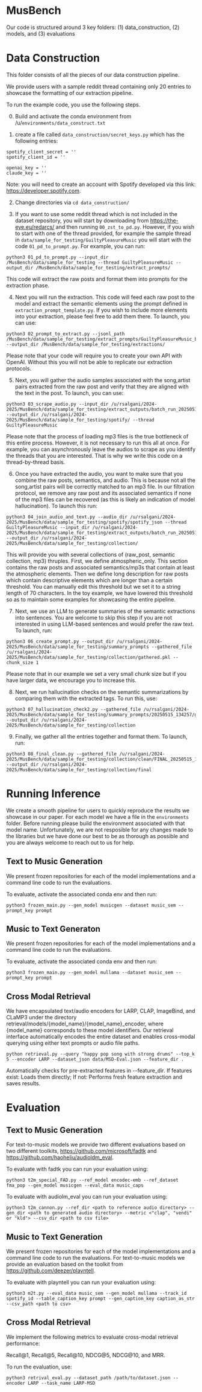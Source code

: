 # MusBench

Our code is structured around 3 key folders: (1) data_construction, (2) models, and (3) evaluations


# Data Construction
This folder consists of all the pieces of our data construction pipeline. 

We provide users with a sample reddit thread containing only 20 entries to showcase the formatting of our extraction pipeline. 

To run the example code, you use the following steps. 

0. Build and activate the conda environment from /u/`environments/data_construct.txt`

1. create a file called ```data_construction/secret_keys.py``` which has the following entries: 
```
spotify_client_secret = ''
spotify_client_id = '' 

openai_key = ''
claude_key = ''
```

Note: you will need to create an account with Spotify developed via this link: https://developer.spotify.com. 

2. Change directories via `cd data_construction/`

3. If you want to use some reddit thread which is not included in the dataset repository, you will start by downloading from https://the-eye.eu/redarcs/ and then running `00_zst_to_pd.py`. However, if you wish to start with one of the thread provided, for example the sample thread in `data/sample_for_testing/GuiltyPleasureMusic` you will start with the code `01_pd_to_prompt.py`. For example, you can run: 
```
python3 01_pd_to_prompt.py --input_dir /MusBench/data/sample_for_testing --thread GuiltyPleasureMusic --output_dir /MusBench/data/sample_for_testing/extract_prompts/
```
This code will extract the raw posts and format them into prompts for the extraction phase. 

4. Next you will run the extraction. This code will feed each raw post to the model and extract the semantic elements using the prompt defined in `extraction_prompt_template.py`. If you wish to include more elements into your extraction, please feel free to add them there. To launch, you can use: 
```
python3 02_prompt_to_extract.py --jsonl_path /MusBench/data/sample_for_testing/extract_prompts/GuiltyPleasureMusic_batches.jsonl --output_dir /MusBench/data/sample_for_testing/extractions/
```
Please note that your code will require you to create your own API with OpenAI. Without this you will not be able to replicate our extraction protocols. 

5. Next, you will gather the audio samples associated with the song,artist pairs extracted from the raw post and verify that they are aligned with the text in the post. To launch, you can use: 
```
python3 03_scrape_audio.py --input_dir /u/rsalgani/2024-2025/MusBench/data/sample_for_testing/extract_outputs/batch_run_20250515_121516/ --output_dir /u/rsalgani/2024-2025/MusBench/data/sample_for_testing/spotify/ --thread GuiltyPleasureMusic

```
Please note that the process of loading mp3 files is the true bottleneck of this entire process. However, it is not necessary to run this all at once. For example, you can asynchronously leave the audios to scrape as you identify the threads that you are interested. That is why we write this code on a thread-by-thread basis. 

6. Once you have extracted the audio, you want to make sure that you combine the raw posts, semantics, and audio. This is because not all the song,artist pairs will be correctly matched to an mp3 file. In our filtration protocol, we remove any raw post and its associated semantics if none of the mp3 files can be recovered (as this is likely an indication of model hallucination). To launch this run: 
```
python3 04_join_audio_and_text.py --audio_dir /u/rsalgani/2024-2025/MusBench/data/sample_for_testing/spotify/spotify_json --thread GuiltyPleasureMusic --input_dir /u/rsalgani/2024-2025/MusBench/data/sample_for_testing/extract_outputs/batch_run_20250515_121516/indiv_jsons --output_dir /u/rsalgani/2024-2025/MusBench/data/sample_for_testing/collection/
```
This will provide you with several collections of (raw_post, semantic collection, mp3) thruples. First, we define atmospheric_only. This section contains the raw posts and associated semantics/mp3s that contain at least the atmospheric elements. Then we define long description for raw posts which contain descriptive elements which are longer than a certain threshold. You can manually edit this threshold but we set it to a string length of 70 characters. In the toy example, we have lowered this threshold so as to maintain some examples for showcasing the entire pipeline. 


7. Next, we use an LLM to generate summaries of the semantic extractions into sentences. You are welcome to skip this step if you are not interested in using LLM-based sentences and would prefer the raw text. To launch, run: 
```
python3 06_create_prompt.py --output_dir /u/rsalgani/2024-2025/MusBench/data/sample_for_testing/summary_prompts --gathered_file /u/rsalgani/2024-2025/MusBench/data/sample_for_testing/collection/gathered.pkl --chunk_size 1

```
Please note that in our example we set a very small chunk size but if you have larger data, we encourage you to increase this. 

8. Next, we run hallucination checks on the semantic summarizations by comparing them with the extracted tags. To run this, use: 
```
python3 07_hallucination_check2.py --gathered_file /u/rsalgani/2024-2025/MusBench/data/sample_for_testing/summary_prompts/20250515_134257/gathered_prompt_for_summary.pkl --output_dir /u/rsalgani/2024-2025/MusBench/data/sample_for_testing/collection
```

9. Finally, we gather all the entries together and format them. To launch, run: 
```
python3 08_final_clean.py --gathered_file /u/rsalgani/2024-2025/MusBench/data/sample_for_testing/collection/clean/FINAL_20250515_135306 --output_dir /u/rsalgani/2024-2025/MusBench/data/sample_for_testing/collection/final
```



# Running Inference

We create a smooth pipeline for users to quickly reproduce the results we showcase in our paper. 
For each model we have a file in the `environments` folder. Before running please build the environment associated with that model name. Unfortunately, we are not resposible for any changes made to the libraries but we have done our best to be as thorough as possible and you are always welcome to reach out to us for help. 

## Text to Music Generation
We present frozen repositories for each of the model implementations and a command line code to run the evaluations. 

To evaluate, activate the associated conda env and then run: 
```
python3 frozen_main.py --gen_model musicgen --dataset music_sem --prompt_key prompt
```

## Music to Text Generaton
We present frozen repositories for each of the model implementations and a command line code to run the evaluations. 

To evaluate, activate the associated conda env and then run: 
```
python3 frozen_main.py --gen_model mullama --dataset music_sem --prompt_key prompt
```

## Cross Modal Retrieval 
We have encapsulated text/audio encoders for LARP, CLAP, ImageBind, and CLaMP3 under the directory retrieval/models/{model_name}/{model_name}_encoder, where {model_name} corresponds to these model identifiers. Our retrieval interface automatically encodes the entire dataset and enables cross-modal querying using either text prompts or audio file paths.

```
python retrieval.py --query "happy pop song with strong drums" --top_k 5 --encoder LARP --dataset_json data/MSD-Eval.json --feature_dir .
```

Automatically checks for pre-extracted features in --feature_dir. If features exist: Loads them directly; If not: Performs fresh feature extraction and saves results.

# Evaluation

## Text to Music Generation

For text-to-music models we provide two different evaluations based on two different toolkits, https://github.com/microsoft/fadtk and https://github.com/haoheliu/audioldm_eval. 

To evaluate with fadtk you can run your evaluation using: 
```
python3 t2m_special_FAD.py --ref_model encodec-emb --ref_dataset fma_pop --gen_model musicgen --eval_data music_caps
```

To evaluate with audiolm_eval you can run your evaluation using: 
```
python3 t2m_cannon.py --ref_dir <path to reference audio directory> --gen_dir <path to generated audio directory> --metric <"clap", "vendi" or "kld"> --csv_dir <path to csv file>
```
## Music to Text Generation
We present frozen repositories for each of the model implementations and a command line code to run the evaluations. For text-to-music models we provide an evaluation based on the toolkit from https://github.com/deezer/playntell. 

To evaluate with playntell you can run your evaluation using: 
```
python3 m2t.py --eval_data music_sem --gen_model mullama --track_id spotify_id --table_caption_key prompt --gen_caption_key caption_as_str --csv_path <path to csv>

```

## Cross Modal Retrieval

We implement the following metrics to evaluate cross-modal retrieval performance:

Recall@1, Recall@5, Recall@10, NDCG@5, NDCG@10, and MRR.

To run the evaluation, use:
```
python3 retrival_eval.py --dataset_path /path/to/dataset.json --encoder LARP --task_name LARP-MSD
```
